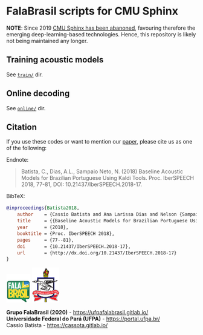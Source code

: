 # FalaBrasil scripts for CMU Sphinx

**NOTE**: Since 2019 
[CMU Sphinx has been abanoned](https://cmusphinx.github.io/2019/10/update/),
favouring therefore the emerging deep-learning-based technologies. Hence, this
repository is likely not being maintained any longer.

## Training acoustic models
See [`train/`](./train) dir.

## Online decoding
See [`online/`](./online) dir.

## Citation

If you use these codes or want to mention our
[paper](https://www.isca-speech.org/archive/IberSPEECH_2018/abstracts/IberS18_P1-13_Batista.html), 
please cite us as one of the following:

Endnote:    
> Batista, C., Dias, A.L., Sampaio Neto, N. (2018) Baseline Acoustic Models for
> Brazilian Portuguese Using Kaldi Tools. Proc. IberSPEECH 2018, 77-81, DOI:
> 10.21437/IberSPEECH.2018-17.

BibTeX:
```bibtex
@inproceedings{Batista2018,
    author    = {Cassio Batista and Ana Larissa Dias and Nelson {Sampaio Neto}},
    title     = {{Baseline Acoustic Models for Brazilian Portuguese Using Kaldi Tools}},
    year      = {2018},
    booktitle = {Proc. IberSPEECH 2018},
    pages     = {77--81},
    doi       = {10.21437/IberSPEECH.2018-17},
    url       = {http://dx.doi.org/10.21437/IberSPEECH.2018-17}
}
```    

[![FalaBrasil](doc/logo_fb_github_footer.png)](https://ufpafalabrasil.gitlab.io/ "Visite o site do Grupo FalaBrasil") [![UFPA](doc/logo_ufpa_github_footer.png)](https://portal.ufpa.br/ "Visite o site da UFPA")

__Grupo FalaBrasil (2020)__ - https://ufpafalabrasil.gitlab.io/      
__Universidade Federal do Pará (UFPA)__ - https://portal.ufpa.br/     
    Cassio Batista - https://cassota.gitlab.io/
